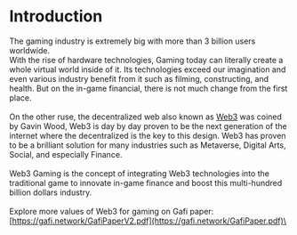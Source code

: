 # Introduction

The gaming industry is extremely big with more than 3 billion users worldwide.\
With the rise of hardware technologies, Gaming today can literally create a whole virtual world inside of it. Its technologies exceed our imagination and even various industry benefit from it such as filming, constructing, and health. But on the in-game financial, there is not much change from the first place.\
\
On the other ruse, the decentralized web also known as [Web3](http://gavwood.com/dappsweb3.html) was coined by Gavin Wood, Web3 is day by day proven to be the next generation of the internet where the decentralized is the key to this design. Web3 has proven to be a brilliant solution for many industries such as Metaverse, Digital Arts, Social, and especially Finance.\
\
Web3 Gaming is the concept of integrating Web3 technologies into the traditional game to innovate in-game finance and boost this multi-hundred billion dollars industry.\
\
Explore more values of Web3 for gaming on Gafi paper: [https://gafi.network/GafiPaperV2.pdf](https://gafi.network/GafiPaper.pdf)\




